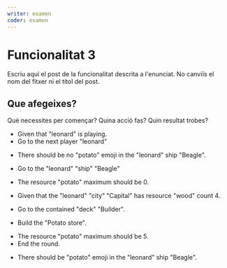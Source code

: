 ```yaml
---
writer: examen
coder: examen
---
```

# Funcionalitat 3

Escriu aquí el post de la funcionalitat descrita a l'enunciat.
No canviïs el nom del fitxer ni el títol del post.

## Que afegeixes?

Què necessites per començar? Quina acció fas? Quin resultat trobes?

 * Given that "leonard" is playing.
 * Go to the next player "leonard"
 <!-- SNAPSHOT status=200 -->
 * There should be no "potato" emoji in the "leonard" ship "Beagle".
 * Go to the "leonard" "ship" "Beagle"
 * The resource "potato" maximum should be 0.

 * Given that the "leonard" "city" "Capital" has resource "wood" count 4.

 * Go to the contained "deck" "Builder".
 * Build the "Potato store".
 <!-- SNAPSHOT status=200 -->
 * The resource "potato" maximum should be 5.
 * End the round.
 <!-- SNAPSHOT status=200 -->
 * There should be "potato" emoji in the "leonard" ship "Beagle".

